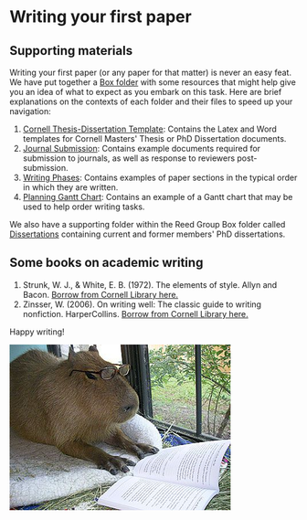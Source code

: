 # Writing your first paper
## Supporting materials
Writing your first paper (or any paper for that matter) is never an easy feat. We have put together a [Box folder](https://cornell.app.box.com/folder/212992416831) with some resources that might help give you an idea of what to expect as you embark on this task. Here are brief explanations on the contexts of each folder and their files to speed up your navigation:
1. [Cornell Thesis-Dissertation Template](https://cornell.app.box.com/folder/212992452104?s=clyy6ajqhlhtufu89ur0ddazwgd8r270): Contains the Latex and Word templates for Cornell Masters' Thesis or PhD Dissertation documents.
2. [Journal Submission](https://cornell.app.box.com/folder/215737069086): Contains example documents required for submission to journals, as well as response to reviewers post-submission.
3. [Writing Phases](https://cornell.app.box.com/folder/212992214985): Contains examples of paper sections in the typical order in which they are written. 
4. [Planning Gantt Chart](https://cornell.app.box.com/file/1240425538710): Contains an example of a Gantt chart that may be used to help order writing tasks.

We also have a supporting folder within the Reed Group Box folder called [Dissertations](https://cornell.app.box.com/folder/149476734699?s=x520iu4x0iazeu4siqxro9j7j9d5t1fd) containing current and former members' PhD dissertations.

## Some books on academic writing
1. Strunk, W. J., &amp; White, E. B. (1972). The elements of style. Allyn and Bacon. [Borrow from Cornell Library here.](https://catalog.library.cornell.edu/catalog/6385200)
2. Zinsser, W. (2006). On writing well: The classic guide to writing nonfiction. HarperCollins. [Borrow from Cornell Library here.](https://catalog.library.cornell.edu/catalog/3261133)

Happy writing!

![writing capybara](../images/capybara_writing.jpg "Be like Kafkabara")